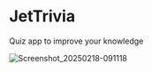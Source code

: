 # JetTrivia

Quiz app to improve your knowledge


 
![Screenshot_20250218-091118](https://github.com/user-attachments/assets/070b5c42-4556-48cd-a949-c218fb78a8b3)
